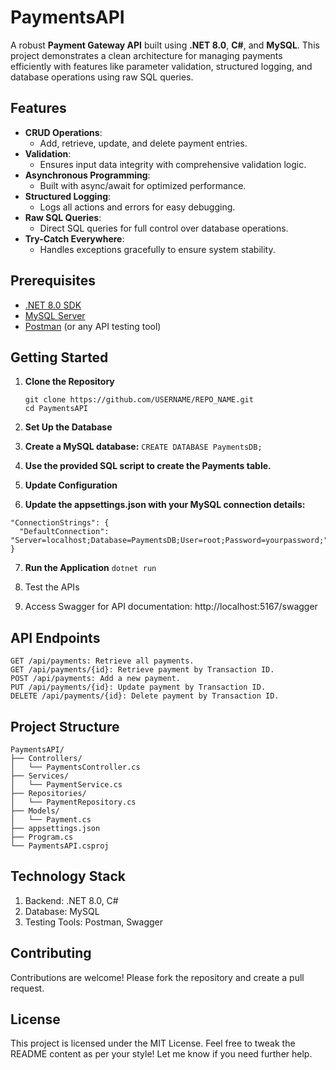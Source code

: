 # PaymentsAPI

A robust **Payment Gateway API** built using **.NET 8.0**, **C#**, and **MySQL**. This project demonstrates a clean architecture for managing payments efficiently with features like parameter validation, structured logging, and database operations using raw SQL queries.

## Features

- **CRUD Operations**:
  - Add, retrieve, update, and delete payment entries.
- **Validation**:
  - Ensures input data integrity with comprehensive validation logic.
- **Asynchronous Programming**:
  - Built with async/await for optimized performance.
- **Structured Logging**:
  - Logs all actions and errors for easy debugging.
- **Raw SQL Queries**:
  - Direct SQL queries for full control over database operations.
- **Try-Catch Everywhere**:
  - Handles exceptions gracefully to ensure system stability.

## Prerequisites

- [.NET 8.0 SDK](https://dotnet.microsoft.com/download/dotnet/8.0)
- [MySQL Server](https://dev.mysql.com/downloads/mysql/)
- [Postman](https://www.postman.com/) (or any API testing tool)

## Getting Started

1. **Clone the Repository**
   ```
   git clone https://github.com/USERNAME/REPO_NAME.git
   cd PaymentsAPI
   ```

2. **Set Up the Database**

3. **Create a MySQL database:**
```CREATE DATABASE PaymentsDB;```

4. **Use the provided SQL script to create the Payments table.**

5. **Update Configuration**

6. **Update the appsettings.json with your MySQL connection details:**
```
"ConnectionStrings": {
  "DefaultConnection": "Server=localhost;Database=PaymentsDB;User=root;Password=yourpassword;"
}
```

7. **Run the Application**
```dotnet run```

8. Test the APIs

9. Access Swagger for API documentation: http://localhost:5167/swagger
    
## API Endpoints
```
GET /api/payments: Retrieve all payments.
GET /api/payments/{id}: Retrieve payment by Transaction ID.
POST /api/payments: Add a new payment.
PUT /api/payments/{id}: Update payment by Transaction ID.
DELETE /api/payments/{id}: Delete payment by Transaction ID.
```

## Project Structure
```
PaymentsAPI/
├── Controllers/
│   └── PaymentsController.cs
├── Services/
│   └── PaymentService.cs
├── Repositories/
│   └── PaymentRepository.cs
├── Models/
│   └── Payment.cs
├── appsettings.json
├── Program.cs
└── PaymentsAPI.csproj
```

## Technology Stack
1. Backend: .NET 8.0, C#
2. Database: MySQL
3. Testing Tools: Postman, Swagger

## Contributing
Contributions are welcome! Please fork the repository and create a pull request.

## License
This project is licensed under the MIT License.
Feel free to tweak the README content as per your style! Let me know if you need further help.
